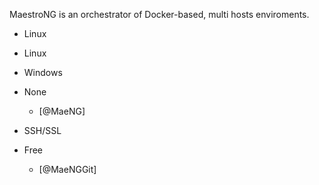 
MaestroNG is an orchestrator of Docker-based, multi hosts enviroments.


- Linux





- Linux



- Windows















- None
    - [@MaeNG]


- SSH/SSL





















- Free
    - [@MaeNGGit]




